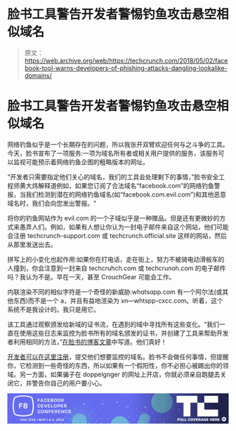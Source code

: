# 脸书工具警告开发者警惕钓鱼攻击悬空相似域名 

> 原文：<https://web.archive.org/web/https://techcrunch.com/2018/05/02/facebook-tool-warns-developers-of-phishing-attacks-dangling-lookalike-domains/>

# 脸书工具警告开发者警惕钓鱼攻击悬空相似域名

网络钓鱼似乎是一个长期存在的问题，所以我张开双臂欢迎任何与之斗争的工具。今天，脸书宣布了一项服务:一项为域名所有者或相关用户提供的服务，该服务可以监视可能预示着网络钓鱼企图的粗略版本的网址。

“开发者只需要指定他们关心的域名，我们的工具会处理剩下的事情，”脸书安全工程师黄大炜解释道例如，如果您订阅了合法域名“facebook.com”的网络钓鱼警报，当我们检测到潜在的网络钓鱼域名(如“facebook.com.evil.com”)和其他恶意域名时，我们会向您发出警报。"

将你的钓鱼网站作为 evil.com 的一个子域似乎是一种赠品。但是还有更微妙的方式来愚弄人们。例如，如果有人想让你认为一封电子邮件来自这个网站，他们可能会注册 techcrunch-support.com 或 techcrunch.official.site 这样的网站，然后从那里发送出去。

拼写上的小变化也起作用:如果你在打电话，走在街上，努力不被骑电动滑板车的人撞到，你会注意到一封来自 techcruhch.com 或 techcrunoh.com 的电子邮件吗？我认为不是。早在一天，甚至 CrouchGear 可能会工作。

内联渲染不同的相似字符是一个奇怪的新威胁:whɑtsɑpp.com 有一个阿尔法(或其他东西)而不是一个 a，并且有益地渲染为 xn—whtspp-cxcc.com。听着，这个系统不是我设计的。我只是用它。

该工具通过观察颁发给新域的证书流，在遇到的域中寻找所有这些变化。“我们一直在使用这些日志来监控为脸书所有的域名颁发的证书，并创建了工具来帮助开发者利用相同的方法，”[在脸书的博客文章](https://web.archive.org/web/20221210034959/https://www.facebook.com/notes/protect-the-graph/phishing-domain-detection/2037453483161459/)中写道。他们真好！

[开发者可以在这里注册](https://web.archive.org/web/20221210034959/http://developers.facebook.com/tools/ct/subscriptions)，提交他们想要监控的域名。脸书不会做任何事情，但提醒你，它检测到一些奇怪的东西，所以如果有一个假阳性，你不必担心被踢出你的领域。另一方面，如果骗子在 doppelgnger 的网址上开店，你就必须亲自跑腿去关闭它，并警告你自己的用户要小心。

[![](img/51f0558f09180477421842cbf4b05f90.png)](https://web.archive.org/web/20221210034959/https://techcrunch.com/tag/f8-2018/)